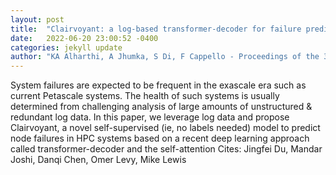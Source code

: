 ```yaml
---
layout: post
title:  "Clairvoyant: a log-based transformer-decoder for failure prediction in large-scale systems"
date:   2022-06-20 23:00:52 -0400
categories: jekyll update
author: "KA Alharthi, A Jhumka, S Di, F Cappello - Proceedings of the 36th ACM International , 2022"
---
```

System failures are expected to be frequent in the exascale era such as current Petascale systems. The health of such systems is usually determined from challenging analysis of large amounts of unstructured & redundant log data. In this paper, we leverage log data and propose Clairvoyant, a novel self-supervised (ie, no labels needed) model to predict node failures in HPC systems based on a recent deep learning approach called transformer-decoder and the self-attention 
Cites: Jingfei Du, Mandar Joshi, Danqi Chen, Omer Levy, Mike Lewis